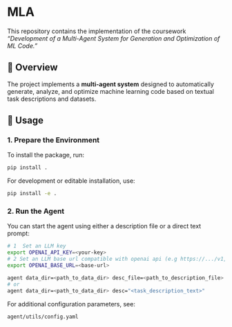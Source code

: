 # MLA

This repository contains the implementation of the coursework *“Development of a Multi-Agent System for Generation and Optimization of ML Code.”*

## 🧩 Overview
The project implements a **multi-agent system** designed to automatically generate, analyze, and optimize machine learning code based on textual task descriptions and datasets.

## 🚀 Usage

### 1. Prepare the Environment
To install the package, run:

```bash
pip install .
```

For development or editable installation, use:

```bash
pip install -e .
```

### 2. Run the Agent

You can start the agent using either a description file or a direct text prompt:

```bash
# 1  Set an LLM key
export OPENAI_API_KEY=<your‑key>
# 2 Set an LLM base url compatible with openai api (e.g https://.../v1, for example for ollama compatible api usage)
export OPENAI_BASE_URL=<base-url>

agent data_dir=<path_to_data_dir> desc_file=<path_to_description_file>
# or
agent data_dir=<path_to_data_dir> desc="<task_description_text>"
```

For additional configuration parameters, see:

```
agent/utils/config.yaml
```
